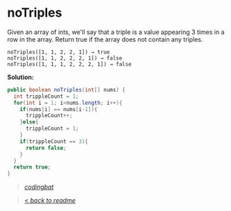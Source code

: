 # noTriples

Given an array of ints, we'll say that a triple is a value appearing 3 times in a row in the array. Return true if the array does not contain any triples.

```
noTriples([1, 1, 2, 2, 1]) → true
noTriples([1, 1, 2, 2, 2, 1]) → false
noTriples([1, 1, 1, 2, 2, 2, 1]) → false
```

**Solution:**

```java
public boolean noTriples(int[] nums) {
  int trippleCount = 1;
  for(int i = 1; i<nums.length; i++){
    if(nums[i] == nums[i-1]){
      trippleCount++;
    }else{
      trippleCount = 1;
    }
    if(trippleCount == 3){
      return false;
    }
  }
  return true;
}
```

> _[codingbat](http://codingbat.com/prob/p170221)_

> [< _back to readme_](/README.md)